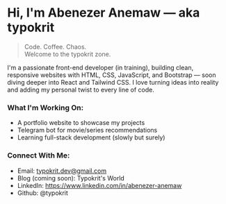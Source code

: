 # Hi, I'm Abenezer Anemaw — aka typokrit

> Code. Coffee. Chaos.  
> Welcome to the typokrit zone.

I'm a passionate front-end developer (in training), building clean, responsive websites with HTML, CSS, JavaScript, and Bootstrap — soon diving deeper into React and Tailwind CSS. I love turning ideas into reality and adding my personal twist to every line of code.

### What I'm Working On:
- A portfolio website to showcase my projects
- Telegram bot for movie/series recommendations
- Learning full-stack development (slowly but surely)

### Connect With Me:
- Email: typokrit.dev@gmail.com
- Blog (coming soon): Typokrit's World
- LinkedIn: https://www.linkedin.com/in/abenezer-anemaw
- Github: @typokrit


